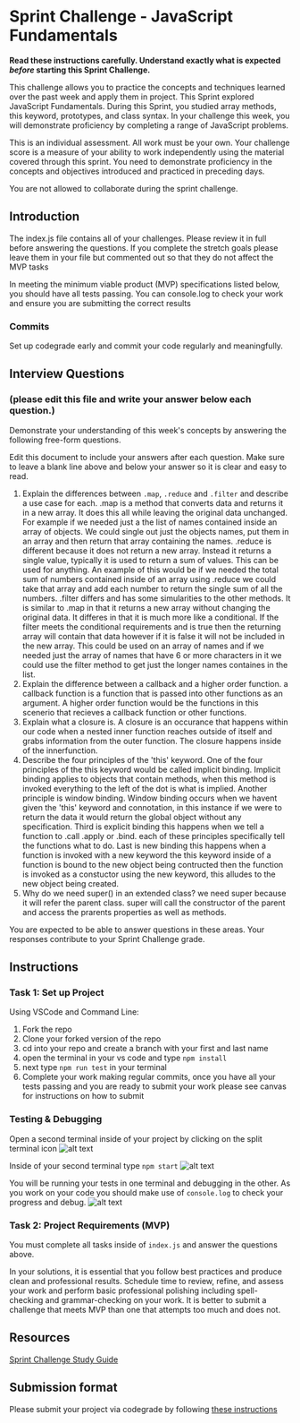 # Sprint Challenge - JavaScript Fundamentals

**Read these instructions carefully. Understand exactly what is expected _before_ starting this Sprint Challenge.**

This challenge allows you to practice the concepts and techniques learned over the past week and apply them in project. This Sprint explored JavaScript Fundamentals. During this Sprint, you studied array methods, this keyword, prototypes, and class syntax. In your challenge this week, you will demonstrate proficiency by completing a range of JavaScript problems.

This is an individual assessment. All work must be your own. Your challenge score is a measure of your ability to work independently using the material covered through this sprint. You need to demonstrate proficiency in the concepts and objectives introduced and practiced in preceding days.

You are not allowed to collaborate during the sprint challenge. 

## Introduction

The index.js file contains all of your challenges. Please review it in full before answering the questions. If you complete the stretch goals please leave them in your file but commented out so that they do not affect the MVP tasks 

In meeting the minimum viable product (MVP) specifications listed below, you should have all tests passing. You can console.log to check your work and ensure you are submitting the correct results 

### Commits

Set up codegrade early and commit your code regularly and meaningfully. 

## Interview Questions
### (please edit this file and write your answer below each question.)
Demonstrate your understanding of this week's concepts by answering the following free-form questions.

Edit this document to include your answers after each question. Make sure to leave a blank line above and below your answer so it is clear and easy to read.

1. Explain the differences between `.map`, `.reduce` and `.filter` and describe a use case for each. 
    .map is a method that converts data and returns it in a new array. It does this all while leaving the original data unchanged. For example if we needed just
    a the list of names contained inside an array of objects. We could single out just the objects names, put them in an array and then return that array containing the names. .reduce is different because it does not return a new array. Instead it returns a single value, typically it is used to return a sum of values. This can be used for anything. An example of this would be if we needed the total sum of numbers contained inside of an array using .reduce we could take that array and add each number to return the single sum of all the numbers. .filter differs and has some simularities to the other methods. It is similar to .map in that it returns a new array without changing the original data. It differes in that it is much more like a conditional. If the filter meets the conditional requirements and is true then the returning array will contain that data however if it is false it will not be included in the new array. This could be used on an array of names and if we needed just the array of names that have 6 or more characters in it we could use the filter method to get just the longer names containes in the list. 
2. Explain the difference between a callback and a higher order function.
    a callback function is a function that is passed into other functions as an argument. A higher order function would be the functions in this scenerio that recieves a callback function or other functions. 
3. Explain what a closure is.
    A closure is an occurance that happens within our code when a nested inner function reaches outside of itself and grabs information from the outer function. The closure happens inside of the innerfunction. 
4. Describe the four principles of the 'this' keyword.
    One of the four principles of the this keyword would be called implicit binding. Implicit binding applies to objects that contain methods, when this method is invoked everything to the left of the dot is what is implied. Another principle is window binding. Window binding occurs when we havent given the 'this' keyword and connotation, in this instance if we were to return the data it would return the global object without any specification. Third is explicit binding this happens when we tell a function to .call .apply or .bind. each of these principles specifically tell the functions what to do. Last is new binding this happens when a function is invoked with a new keyword the this keyword inside of a function is bound to the new object being contructed then the function is invoked as a constuctor using the new keyword, this alludes to the new object being created. 
5. Why do we need super() in an extended class?
    we need super because it will refer the parent class. super will call the constructor of the parent and access the prarents properties as well as methods. 

You are expected to be able to answer questions in these areas. Your responses contribute to your Sprint Challenge grade. 

## Instructions

### Task 1: Set up Project

Using VSCode and Command Line:


1. Fork the repo
2. Clone your forked version of the repo
3. cd into your repo and create a branch with your first and last name
4. open the terminal in your vs code and type `npm install`
5. next type `npm run test` in your terminal
6. Complete your work making regular commits, once you have all your tests passing and you are ready to submit your work please see canvas for instructions on how to submit

### Testing & Debugging

Open a second terminal inside of your project by clicking on the split terminal icon
![alt text](assets/split_terminal.png "Split Terminal")

Inside of your second terminal type `npm start` 
![alt text](assets/npm_start.png "type npm start")

You will be running your tests in one terminal and debugging in the other. As you work on your code you should make use of `console.log` to check your progress and debug.
![alt text](assets/tests_debug_terminal_final.png "your terminal should look like this")

### Task 2: Project Requirements (MVP)

You must complete all tasks inside of `index.js` and answer the questions above.

In your solutions, it is essential that you follow best practices and produce clean and professional results. Schedule time to review, refine, and assess your work and perform basic professional polishing including spell-checking and grammar-checking on your work. It is better to submit a challenge that meets MVP than one that attempts too much and does not.

## Resources
 
 [Sprint Challenge Study Guide](https://www.notion.so/lambdaschool/Unit-1-Sprint-3-Study-Guide-033a9a00659a4ef98c12eb97e49a6110)

## Submission format

Please submit your project via codegrade by following [these instructions](https://www.notion.so/lambdaschool/Submitting-an-assignment-via-Code-Grade-A-Step-by-Step-Walkthrough-07bd65f5f8364e709ecb5064735ce374)

